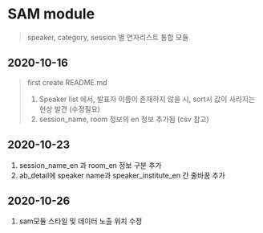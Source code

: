SAM module
=============
> speaker, category, session 별 연자리스트 통합 모듈

2020-10-16
-------------
> first create README.md
> 1. Speaker list 에서, 발표자 이름이 존재하지 않을 시, sort시 값이 사라지는 현상 발견 (수정필요)
> 2. session_name, room 정보의 en 정보 추가됨 (csv 참고)

2020-10-23
-------------
1. session_name_en 과 room_en 정보 구분 추가
2. ab_detail에 speaker name과 speaker_institute_en 간 줄바꿈 추가

2020-10-26
-------------
1. sam모듈 스타일 및 데이터 노출 위치 수정